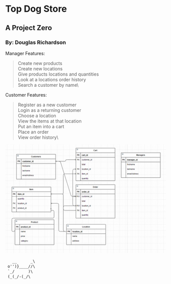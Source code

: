 # Top Dog Store
## A Project Zero
### By: Douglas Richardson

Manager Features:
> Create new products \
> Create new locations\
> Give products locations and quantities\
> Look at a locations order history\
> Search a customer by name\

Customer Features:
> Register as a new customer\
> Login as a returning customer\
> Choose a location\
> View the items at that location\
> Put an item into a cart\
> Place an order\
> View order history\

![My ER Diagram](/erDiagram.png)

       __      _\
     o'')}____//\
     `_/      )\
     (_(_/-(_/\
